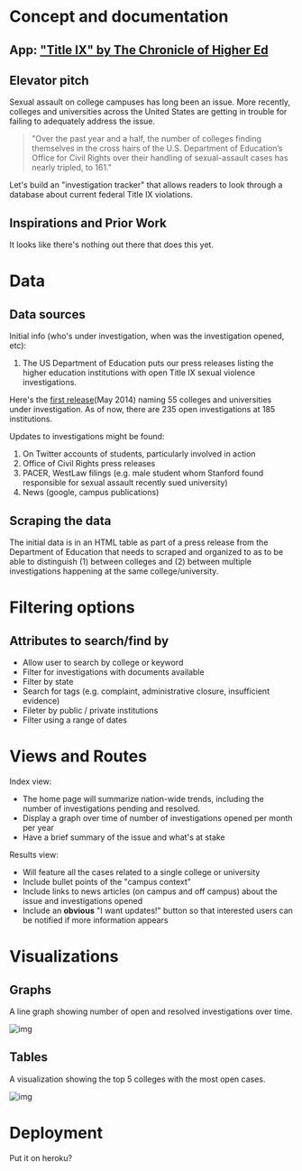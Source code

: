 # Concept and documentation

## App: ["Title IX" by The Chronicle of Higher Ed](projects.chronicle.com/titleix/)

## Elevator pitch

Sexual assault on college campuses has long been an issue. More recently, colleges and universities across the United States are getting in trouble for failing to adequately address the issue.

> "Over the past year and a half, the number of colleges finding themselves in the cross hairs of the U.S. Department of Education’s Office for Civil Rights over their handling of sexual-assault cases has nearly tripled, to 161."

Let's build an "investigation tracker" that allows readers to look through a database about current federal Title IX violations.

## Inspirations and Prior Work

It looks like there's nothing out there that does this yet.

# Data

## Data sources

Initial info (who's under investigation, when was the investigation opened, etc):

1. The US Department of Education puts our press releases listing the higher education institutions with open Title IX sexual violence investigations.

Here's the [first release](http://www.ed.gov/news/press-releases/us-department-education-releases-list-higher-education-institutions-open-title-ix-sexual-violence-investigations)(May 2014) naming 55 colleges and universities under investigation. As of now, there are 235 open investigations at 185 institutions.

Updates to investigations might be found:

1. On Twitter accounts of students, particularly involved in action
2. Office of Civil Rights press releases
3. PACER, WestLaw filings (e.g. male student whom Stanford found responsible for sexual assault recently sued university)
4. News (google, campus publications)

## Scraping the data

The initial data is in an HTML table as part of a press release from the Department of Education that needs to scraped and organized to as to be able to distinguish (1) between colleges and (2) between multiple investigations happening at the same college/university.

# Filtering options

## Attributes to search/find by
* Allow user to search by college or keyword
* Filter for investigations with documents available
* Filter by state
* Search for tags (e.g. complaint, administrative closure, insufficient evidence)
* Fileter by public / private institutions
* Filter using a range of dates

# Views and Routes

Index view:
* The home page will summarize nation-wide trends, including the number of investigations pending and resolved.
* Display a graph over time of number of investigations opened per month per year
* Have a brief summary of the issue and what's at stake

Results view:
* Will feature all the cases related to a single college or university
* Include bullet points of the "campus context"
* Include links to news articles (on campus and off campus) about the issue and investigations opened
* Include an **obvious** "I want updates!" button so that interested users can be notified if more information appears

# Visualizations

## Graphs

A line graph showing number of open and resolved investigations over time.

![img](http://i.imgur.com/TwUIvFY.png?1)

## Tables

A visualization showing the top 5 colleges with the most open cases.

![img](http://i.imgur.com/Qf1JxiT.png?1)

# Deployment
Put it on heroku?


